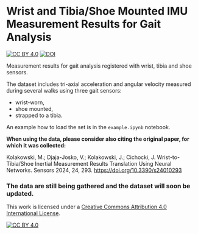 # Wrist and Tibia/Shoe Mounted IMU Measurement Results for Gait Analysis
[![CC BY 4.0][cc-by-shield]][cc-by] [![DOI](https://zenodo.org/badge/729656037.svg)](https://zenodo.org/doi/10.5281/zenodo.10436578)




Measurement results for gait analysis registered with wrist, tibia and shoe sensors.

The dataset includes tri-axial acceleration and angular velocity measured during several walks using three gait sensors:
* wrist-worn,
* shoe mounted,
* strapped to a tibia.

An example how to load the set is in the `example.ipynb` notebook.



**When using the data, please consider also citing the original paper, for which it was collected:**

Kolakowski, M.; Djaja-Josko, V.; Kolakowski, J.; Cichocki, J. Wrist-to-Tibia/Shoe Inertial Measurement Results Translation Using Neural Networks. Sensors 2024, 24, 293. https://doi.org/10.3390/s24010293

### The data are still being gathered and the dataset will soon be updated.


This work is licensed under a
[Creative Commons Attribution 4.0 International License][cc-by].

[![CC BY 4.0][cc-by-image]][cc-by]

[cc-by]: http://creativecommons.org/licenses/by/4.0/
[cc-by-image]: https://i.creativecommons.org/l/by/4.0/88x31.png
[cc-by-shield]: https://img.shields.io/badge/License-CC%20BY%204.0-lightgrey.svg
